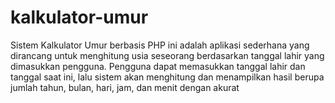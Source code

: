 # kalkulator-umur
Sistem Kalkulator Umur berbasis PHP ini adalah aplikasi sederhana yang dirancang untuk menghitung usia seseorang berdasarkan tanggal lahir yang dimasukkan pengguna. Pengguna dapat memasukkan tanggal lahir dan tanggal saat ini, lalu sistem akan menghitung dan menampilkan hasil berupa jumlah tahun, bulan, hari, jam, dan menit dengan akurat
